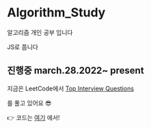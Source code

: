 # Algorithm_Study 

알고리즘 개인 공부 입니다

JS로 풉니다 

## 진행중 march.28.2022~ present
지금은 LeetCode에서
 [Top Interview Questions](https://leetcode.com/problem-list/top-interview-questions/) 

 를 풀고 있어요 😎

👉 코드는 [여기](./LeetCode/) 에서!

